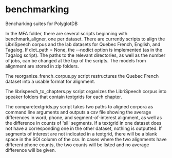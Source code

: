 # benchmarking
Bencharking suites for PolyglotDB

In the MFA folder, there are several scripts beginning with benchmark\_aligner, one per dataset. There are currently scripts to align the LibriSpeech corpus and the lab datasets for Quebec French, English, and Tagalog. If dict\_path = None, the --nodict option is implemented (as in the Tagalog script). The paths to the relevant directories, as well as the number of jobs, can be changed at the top of the scripts. The models from alignment are stored in zip folders.

The reorganize\_french\_corpus.py script restructures the Quebec French dataset into a usable format for alignment.

The librispeech\_to\_chapters.py script organizes the LibriSpeech corpus into speaker folders that contain textgrids for each chapter.

The comparetextgrids.py script takes two paths to aligned corpora as command line arguments and outputs a csv file showing the average differences in word, phone, and segment-of-interest alignment, as well as the difference in counts of 'sil' segments. If a textgrid in one dataset does not have a corresponding one in the other dataset, nothing is outputted. If segments of interest are not indicated in a textgrid, there will be a blank space in the SOI column of the csv. In cases where the two alignments have different phone counts, the two counts will be listed and no average difference will be given.

